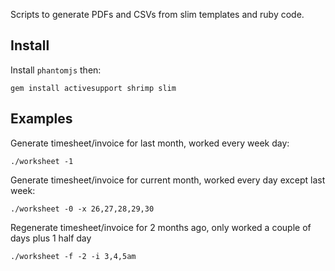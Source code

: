Scripts to generate PDFs and CSVs from slim templates and ruby code.

## Install

Install `phantomjs` then:

    gem install activesupport shrimp slim


## Examples

Generate timesheet/invoice for last month, worked every week day:

    ./worksheet -1

Generate timesheet/invoice for current month, worked every day except last week:

    ./worksheet -0 -x 26,27,28,29,30

Regenerate timesheet/invoice for 2 months ago, only worked a couple of days plus 1 half day

    ./worksheet -f -2 -i 3,4,5am
